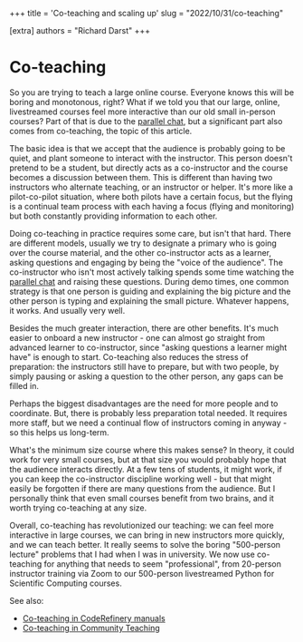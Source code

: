 +++
title = 'Co-teaching and scaling up'
slug = "2022/10/31/co-teaching"

[extra]
authors = "Richard Darst"
+++

# Co-teaching

So you are trying to teach a large online course.  Everyone knows this
will be boring and monotonous, right?  What if we told you that our
large, online, livestreamed courses feel more interactive than our old
small in-person courses?  Part of that is due to the
[parallel chat](@/blog/2022-10-24-parallel-chat.md),
but a significant part also comes from co-teaching, the topic
of this article.

The basic idea is that we accept that the audience is probably going
to be quiet, and plant someone to interact with the instructor.  This
person doesn't pretend to be a student, but directly acts as a
co-instructor and the course becomes a discussion between them.  This
is different than having two instructors who alternate teaching, or an
instructor or helper.  It's more like a pilot-co-pilot situation,
where both pilots have a certain focus, but the flying is a continual
team process with each having a focus (flying and monitoring) but both
constantly providing information to each other.

Doing co-teaching in practice requires some care, but isn't that hard.
There are different models, usually we try to designate a primary who
is going over the course material, and the other co-instructor acts as
a learner, asking questions and engaging by being the "voice of the
audience".  The co-instructor who isn't most actively talking spends
some time watching the [parallel chat](@/blog/2022-10-24-parallel-chat.md) and raising these questions.  During
demo times, one common strategy is that one person is guiding and
explaining the big picture and the other person is typing and
explaining the small picture.  Whatever happens, it works.  And
usually very well.

Besides the much greater interaction, there are other benefits.  It's
much easier to onboard a new instructor - one can almost go straight
from advanced learner to co-instructor, since "asking questions a
learner might have" is enough to start.  Co-teaching also reduces the
stress of preparation: the instructors still have to prepare, but
with two people, by simply pausing or asking a question to the other
person, any gaps can be filled in.

Perhaps the biggest disadvantages are the need for more people and to
coordinate.  But, there is probably less preparation total needed.  It
requires more staff, but we need a continual flow of instructors
coming in anyway - so this helps us long-term.

What's the minimum size course where this makes sense?  In theory, it
could work for very small courses, but at that size you would probably
hope that the audience interacts directly.  At a few tens of students,
it might work, if you can keep the co-instructor discipline working
well - but that might easily be forgotten if there are many questions
from the audience.  But I personally think that even small courses
benefit from two brains, and it worth trying co-teaching at any size.

Overall, co-teaching has revolutionized our teaching: we can feel more
interactive in large courses, we can bring in new instructors more
quickly, and we can teach better.  It really seems to solve the boring
"500-person lecture" problems that I had when I was in university.  We
now use co-teaching for anything that needs to seem "professional",
from 20-person instructor training via Zoom to our 500-person
livestreamed Python for Scientific Computing courses.

See also:
* [Co-teaching in CodeRefinery
  manuals](https://coderefinery.github.io/manuals/team-teaching/)
* [Co-teaching in Community
  Teaching](https://coderefinery.github.io/community-teaching/team-teaching/)
